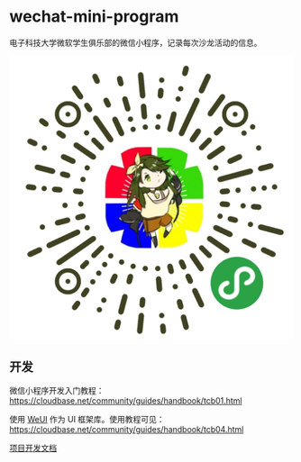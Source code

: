 # wechat-mini-program

电子科技大学微软学生俱乐部的微信小程序，记录每次沙龙活动的信息。

![小程序码](img/2D-code.jpg)

## 开发

微信小程序开发入门教程：https://cloudbase.net/community/guides/handbook/tcb01.html

使用 [WeUI](https://github.com/Tencent/weui-wxss) 作为 UI 框架库。使用教程可见：https://cloudbase.net/community/guides/handbook/tcb04.html

[项目开发文档](develop.md)
